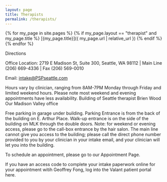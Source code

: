 ```yaml
---
layout: page
title: Therapists
permalink: /therapists/
---
```


{% for my_page in site.pages %}
  {% if my_page.layout == "therapist" and my_page.title %}
    [{my_page.title}]({ my_page.url | relative_url })
  {% endif %}
{% endfor %}

Directions
 
Office Location: 2719 E Madison St, Suite 300, Seattle, WA 98112    |   Main Line (206) 669-4336   |  Fax (206) 569-0010    
 
Email: intake@PSPseattle.com
 
Hours vary by clinician, ranging from 8AM-7PM Monday through Friday and limited weekend hours. Please note most weekend and evening appointments have less availability.
Building of Seattle therapist Brien Wood
Our Madison Valley office

Free parking in garage under building. Parking Entrance is from the back of the building on E. Arthur Place. Walk-up entrance is on the side of the building on MLK through the double doors.
Note: for weekend or evening access, please go to the call-box entrance by the hair salon.  The main line cannot give you access to the building; please call the direct phone number provided to you by your clinician in your intake email, and your clinician will let you into the building.
 
To schedule an appointment, please go to our Appointment Page.
 
If you have an access code to complete your intake paperwork online for your appointment witih Geoffrey Fong, log into the Valant patient portal here.
